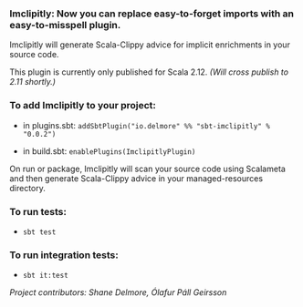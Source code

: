 ### Imclipitly: Now you can replace easy-to-forget imports with an easy-to-misspell plugin.

Imclipitly will generate Scala-Clippy advice for implicit enrichments in your source code.

This plugin is currently only published for Scala 2.12. *(Will cross publish to 2.11 shortly.)*

### To add Imclipitly to your project:

* in plugins.sbt: `addSbtPlugin("io.delmore" %% "sbt-imclipitly" % "0.0.2")`

* in build.sbt: `enablePlugins(ImclipitlyPlugin)`

On run or package, Imclipitly will scan your source code using Scalameta and then generate Scala-Clippy advice in your managed-resources directory.

### To run tests:

* `sbt test`

### To run integration tests:

* `sbt it:test`

_Project contributors: Shane Delmore, Ólafur Páll Geirsson_ 
